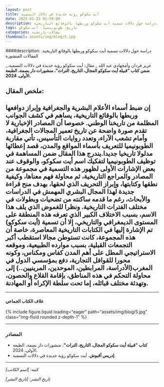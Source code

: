```yaml
---
layout: post
title: أيت سكوكو رؤية جديدة في دلالات التسمية
date: 2025-01-22 01:59:00
description: دراسة حول دلالات تسمية أيت سكوكو وربطها بالوقائع التاريخية.
tags: تاريخ، طوبونيميا، أيت سكوكو
categories: مقالات-تاريخية
thumbnail: assets/img/blog/5.jpg
---
```


####description: دراسة حول دلالات تسمية أيت سكوكو وربطها بالوقائع التاريخية.
 المقالات المنشورة

_عزيز فردان وأمجهادي عبد الله _ مقال: أيت سكوكو رؤية جديدة في دلالات التسمية، **ضمن كتاب "قبيلة أيت سكوكو المجال، التاريخ، التراث"، منشورات دار بصمة، الطبعة الأولى، 2024.**

## ملخص المقال:

إن ضبط أسماء الأعلام البشرية والجغرافية وإبراز دوافعها وربطها بالوقائع التاريخية، يساهم في كشف الجوانب المظلمة من تاريخنا الوطني. خصوصا أن المصادر الإخبارية لا تقدم صورة واضحة عن تاريخ تعمير المجالات الجغرافية، وأمام تشعب الآراء، وتعدد روايات التأسيس، تأتي مقاربة الطوبونيميا للتعريف بأسماء المواقع والمدن، قصد إعطائها مدلولا تاريخيا جديدا.يندرج هذا المقال ضمن المساهمة في توظيف الطوبونيميا لتفكيك اسم أيت سكوكو، والوقوف عند بعض الإشارات الأولى لظهور هذه التسمية في مجموعة من المصادر والمراجع التاريخية، ثم محاولة فهم معناها، وكيفية نطقها وكتابتها، وإبراز التحريف الذي لحقها، بهدف منح قراءة جديدة لهذا المجال البشري المهمش في الدراسات والأبحاث، رغم ما قدمه ساكنته من تضحيات وبطولات في مختلف الفترات التاريخية. ونظرا للغموض الذي يلف هذا الاسم، بسبب الاختلاف الكبير الذي تعرفه هذه المنطقة على المستوى الديمغرافي والتاريخي، إلا أن تسمية (أيت سكوكو) تم الإشارة إليها في الكتابات التاريخية المعاصرة، خاصة أن هذه المجموعة، كانت تستوطن مجالا استقطب أكبر التجمعات القبلية، بسبب موارده الطبيعية، وموقعه الاستراتيجي المطل على أهم المدن كفاس ومكناس، وكونه محورا للقوافل التجارية، دفع بمؤسسي الدول في المغرب(الأدراسة، المرابطين، الموحدين، المرينيين..) إلى محاولة التحكم في هذه المناطق، بإقامة القلاع والحصون، وتهدئة مختلف قبائله، إما تحت سلطة الإكراه أو المهادنة.
---



---

#### غلاف الكتاب الجماعي

{% include figure.liquid loading="eager" path="assets/img/blog/5.jpg" class="img-fluid rounded z-depth-1" %}

---

### المصادر

- **كتاب "قبيلة أيت سكوكو المجال، التاريخ، التراث"**، منشورات دار بصمة، الطبعة الأولى، 2024.
- **إدريس أقبوش**، أيت سكوكو رؤية جديدة في دلالات التسمية.

---

_كتبه: [اسم الكاتب]_

_تاريخ النشر: [تاريخ النشر]_
